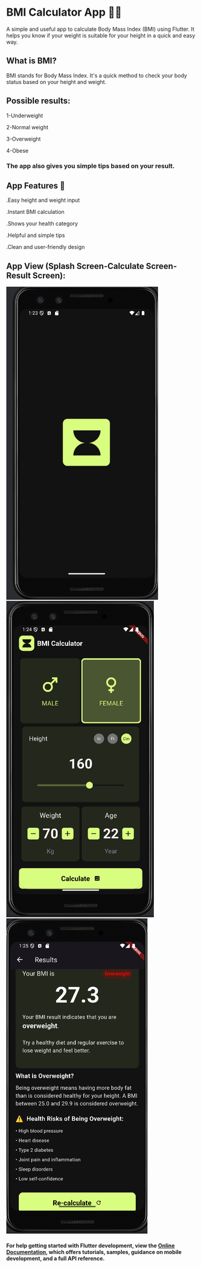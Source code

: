 # BMI Calculator App 🧮💪

A simple and useful app to calculate Body Mass Index (BMI) using Flutter.
It helps you know if your weight is suitable for your height in a quick and easy way.

## What is BMI?

BMI stands for Body Mass Index.
It's a quick method to check your body status based on your height and weight.

## Possible results:

1-Underweight

2-Normal weight

3-Overweight

4-Obese

### The app also gives you simple tips based on your result.

## App Features 🚀

.Easy height and weight input

.Instant BMI calculation

.Shows your health category

.Helpful and simple tips

.Clean and user-friendly design

## App View (Splash Screen-Calculate Screen-Result Screen):

![image alt](https://github.com/shahd-tareq/Bmi-Calculator/blob/main/Splash%20Screen.png?raw=true)
![image alt](https://github.com/shahd-tareq/Bmi-Calculator/blob/main/Calculate.png?raw=true)
![image alt](https://github.com/shahd-tareq/Bmi-Calculator/blob/main/Result.png?raw=true)


#### For help getting started with Flutter development, view the [Online Documentation](https://docs.flutter.dev/), which offers tutorials, samples, guidance on mobile development, and a full API reference.


